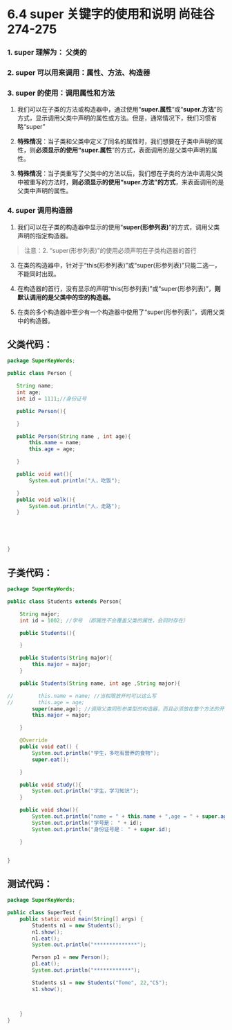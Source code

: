 # 6.4 super 关键字的使用和说明 尚硅谷274-275


### 1. super 理解为： 父类的
### 2. super 可以用来调用：属性、方法、构造器
### 3. super 的使用：调用属性和方法
1. 我们可以在子类的方法或构造器中，通过使用“**super.属性**”或“**super.方法**”的方式，显示调用父类中声明的属性或方法。但是，通常情况下，我们习惯省略“super”

2. **特殊情况**：当子类和父类中定义了同名的属性时，我们想要在子类中声明的属性，则**必须显示的使用“super.属性**”的方式，表面调用的是父类中声明的属性。

3. **特殊情况**：当子类重写了父类中的方法以后，我们想在子类的方法中调用父类中被重写的方法时，**则必须显示的使用“super.方法”的方式**，来表面调用的是父类中声明的属性。

### 4. super 调用构造器
1. 我们可以在子类的构造器中显示的使用“**super(形参列表)**”的方式，调用父类声明的指定构造器。
> 注意：2. “super(形参列表)”的使用必须声明在子类构造器的首行
 
 3. 在类的构造器中，针对于“this(形参列表)”或“super(形参列表)”只能二选一，不能同时出现。
 
 4. 在构造器的首行，没有显示的声明“this(形参列表)”或“super(形参列表)”，**则默认调用的是父类中的空的构造器。**
 
 5. 在类的多个构造器中至少有一个构造器中使用了“super(形参列表)”，调用父类中的构造器。
 
 ## 父类代码：
 ```java
package SuperKeyWords;

public class Person {

    String name;
    int age;
    int id = 1111;//身份证号

    public Person(){

    }

    public Person(String name , int age){
        this.name = name;
        this.age = age;

    }

    public void eat(){
        System.out.println("人，吃饭");

    }
    public void walk(){
        System.out.println("人，走路");
    }





}
```
## 子类代码：
```java
package SuperKeyWords;

public class Students extends Person{

    String major;
    int id = 1002; //学号 （即属性不会覆盖父类的属性，会同时存在）

    public Students(){

    }

    public Students(String major){
        this.major = major;
    }

    public Students(String name, int age ,String major){

//        this.name = name; //当权限放开时可以这么写
//        this.age = age;
        super(name,age); //调用父类同形参类型的构造器，而且必须放在整个方法的开头
        this.major = major;

    }

    @Override
    public void eat() {
        System.out.println("学生，多吃有营养的食物");
        super.eat();

    }

    public void study(){
        System.out.println("学生，学习知识");
    }

    public void show(){
        System.out.println("name = " + this.name + ",age = " + super.age);
        System.out.println("学号是： " + id);
        System.out.println("身份证号是： " + super.id);

    }


}
```
## 测试代码：
```java
package SuperKeyWords;

public class SuperTest {
    public static void main(String[] args) {
        Students n1 = new Students();
        n1.show();
        n1.eat();
        System.out.println("**************");

        Person p1 = new Person();
        p1.eat();
        System.out.println("************");

        Students s1 = new Students("Tome", 22,"CS");
        s1.show();



    }
}
```
